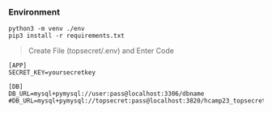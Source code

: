 ### Environment

```
python3 -m venv ./env
pip3 install -r requirements.txt
```

> Create File (topsecret/.env) and Enter Code

```
[APP]
SECRET_KEY=yoursecretkey

[DB]
DB_URL=mysql+pymysql://user:pass@localhost:3306/dbname
#DB_URL=mysql+pymysql://topsecret:pass@localhost:3820/hcamp23_topsecret
```